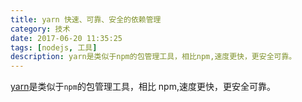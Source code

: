 ```yaml
---
title: yarn 快速、可靠、安全的依赖管理
category: 技术
date: 2017-06-20 11:35:25
tags: [nodejs, 工具]
description: yarn是类似于npm的包管理工具，相比npm,速度更快，更安全可靠。
---
```


[yarn](https://yarnpkg.com)是类似于`npm`的包管理工具，相比 npm,速度更快，更安全可靠。

<!-- more -->
